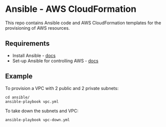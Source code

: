 # Ansible - AWS CloudFormation

This repo contains Ansible code and AWS CloudFormation templates for the
provisioning of AWS resources.
 
## Requirements
 
* Install Ansible - [docs](http://docs.ansible.com/ansible/intro_installation.html)
* Set-up Ansible for controlling AWS - [docs](http://docs.ansible.com/ansible/guide_aws.html)
 
## Example 
To provision a VPC with 2 public and 2 private subnets:
 
    cd ansible/
    ansible-playbook vpc.yml
    
To take down the subnets and VPC: 
    
    ansible-playbook vpc-down.yml